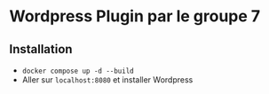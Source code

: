 # Wordpress Plugin par le groupe 7

## Installation

- `docker compose up -d --build`
- Aller sur `localhost:8080` et installer Wordpress

